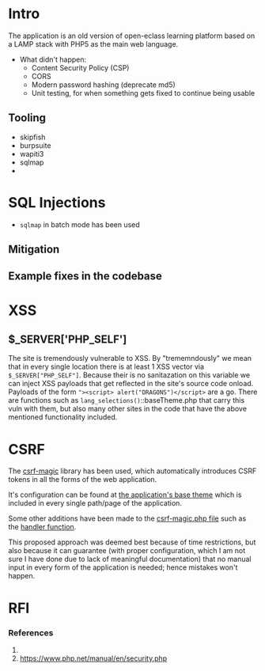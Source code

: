 # Intro

The application is an old version of open-eclass learning platform based on a LAMP stack with PHP5 as the main web language.

- What didn't happen:
    - Content Security Policy (CSP)
    - CORS
    - Modern password hashing (deprecate md5)
    - Unit testing, for when something gets fixed to continue being usable

## Tooling
- skipfish
- burpsuite
- wapiti3
- sqlmap
- 

# SQL Injections

- `sqlmap` in batch mode has been used 


## Mitigation

## Example fixes in the codebase

# XSS

## $_SERVER['PHP_SELF']

The site is tremendously vulnerable to XSS. By "trememndously" we mean that in every single location there is at least 1 XSS vector via `$_SERVER["PHP_SELF"]`. Because their is no sanitazation on this variable we can inject XSS payloads that get reflected in the site's source code onload. Payloads of the form `"><script> alert("DRAGONS")</script>` are a go. There are functions such as `lang_selections()`::baseTheme.php that carry this vuln with them, but also many other sites in the code that have the above mentioned functionality included.

# CSRF

The [csrf-magic](https://github.com/ezyang/csrf-magic) library has been used, which automatically introduces CSRF tokens in all the forms of the web application.

It's configuration can be found at [the application's base theme](./openeclass/include/baseTheme.php#L53) which is included in every single path/page of the application.

Some other additions have been made to the [csrf-magic.php file](./openeclass/include/csrf-magic/csrf-magic.php) such as the [handler function](./openeclass/include/csrf-magic/csrf-magic.php#L266).

This proposed approach was deemed best because of time restrictions, but also because it can guarantee (with proper configuration, which I am not sure I have done due to lack of meaningful documentation) that no manual input in every form of the application is needed; hence mistakes won't happen.

# RFI


### References
1. [](https://phptherightway.com/#security)
2. https://www.php.net/manual/en/security.php
